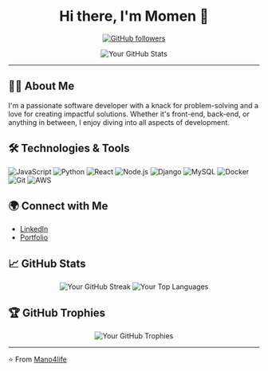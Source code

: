 <h1 align="center">Hi there, I'm Momen 👋</h1>

<p align="center">
  <a href="https://github.com/Mano4life">
    <img src="https://img.shields.io/github/followers/Mano4life?label=Follow&style=social" alt="GitHub followers">
  </a>
</p>

<p align="center">
  <img src="https://github-readme-stats.vercel.app/api?username=Mano4life&show_icons=true&theme=radical" alt="Your GitHub Stats">
</p>

---

## 👨‍💻 About Me

I'm a passionate software developer with a knack for problem-solving and a love for creating impactful solutions. Whether it's front-end, back-end, or anything in between, I enjoy diving into all aspects of development.

## 🛠️ Technologies & Tools

![JavaScript](https://img.shields.io/badge/-JavaScript-333333?style=flat&logo=javascript)
![Python](https://img.shields.io/badge/-Python-333333?style=flat&logo=python)
![React](https://img.shields.io/badge/-React-333333?style=flat&logo=react)
![Node.js](https://img.shields.io/badge/-Node.js-333333?style=flat&logo=node.js)
![Django](https://img.shields.io/badge/-Django-333333?style=flat&logo=django)
![MySQL](https://img.shields.io/badge/-MySQL-333333?style=flat&logo=mysql)
![Docker](https://img.shields.io/badge/-Docker-333333?style=flat&logo=docker)
![Git](https://img.shields.io/badge/-Git-333333?style=flat&logo=git)
![AWS](https://img.shields.io/badge/-AWS-333333?style=flat&logo=amazon-aws)

## 🌍 Connect with Me

- [LinkedIn](https://www.linkedin.com/in/momen-helmi/)
- [Portfolio](https://mano4life.github.io/portfolio/)

## 📈 GitHub Stats

<p align="center">
  <img src="https://github-readme-streak-stats.herokuapp.com/?user=Mano4life&theme=radical" alt="Your GitHub Streak">
  <img src="https://github-readme-stats.vercel.app/api/top-langs/?username=Mano4life&layout=compact&theme=radical" alt="Your Top Languages">
</p>

## 🏆 GitHub Trophies

<p align="center">
  <img src="https://github-profile-trophy.vercel.app/?username=Mano4life&theme=radical" alt="Your GitHub Trophies">
</p>

---

⭐️ From [Mano4life](https://github.com/Mano4life)


<!--
**Mano4life/Mano4life** is a ✨ _special_ ✨ repository because its `README.md` (this file) appears on your GitHub profile.

Here are some ideas to get you started:

- 🔭 I’m currently working on ...
- 🌱 I’m currently learning ...
- 👯 I’m looking to collaborate on ...
- 🤔 I’m looking for help with ...
- 💬 Ask me about ...
- 📫 How to reach me: ...
- 😄 Pronouns: ...
- ⚡ Fun fact: ...
-->
